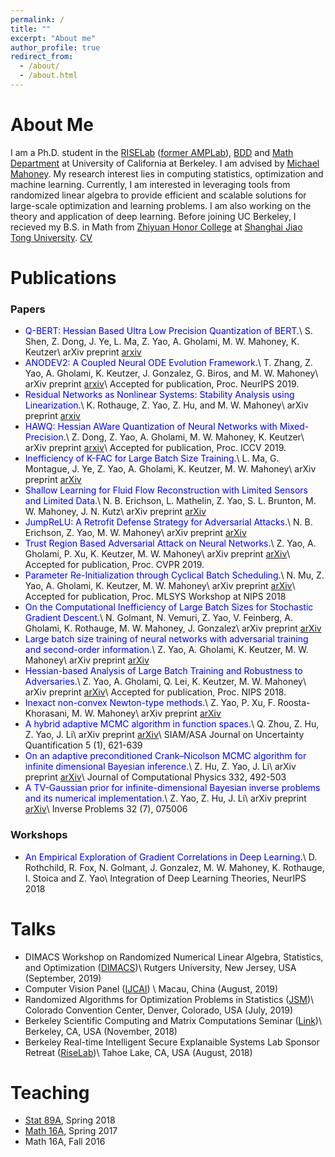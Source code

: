 ```yaml
---
permalink: /
title: ""
excerpt: "About me"
author_profile: true
redirect_from: 
  - /about/
  - /about.html
---
```




About Me
======
I am a Ph.D. student in the [RISELab](https://rise.cs.berkeley.edu/) ([former AMPLab](https://amplab.cs.berkeley.edu)), [BDD](https://deepdrive.berkeley.edu/) and [Math Department](https://math.berkeley.edu/) at University of California at Berkeley. I am advised by [Michael Mahoney](https://www.stat.berkeley.edu/~mmahoney/). My research interest lies in computing statistics, optimization and machine learning. Currently, I am interested in leveraging tools from randomized linear algebra to provide efficient and scalable solutions for large-scale optimization and learning problems. I am also working on the theory and application of deep learning. Before joining UC Berkeley, I recieved my B.S. in Math from [Zhiyuan Honor College](http://zhiyuan.sjtu.edu.cn/) at [Shanghai Jiao Tong University](http://en.sjtu.edu.cn/). [CV](http://yaozhewei.github.io/files/CV.pdf)

Publications
======

### Papers
* <span style="color:blue">Q-BERT: Hessian Based Ultra Low Precision Quantization of BERT</span>.\\
S. Shen, Z. Dong, J. Ye, L. Ma, Z. Yao, A. Gholami, M. W. Mahoney, K. Keutzer\\
arXiv preprint [arxiv](https://arxiv.org/pdf/1909.05840.pdf)
* <span style="color:blue">ANODEV2: A Coupled Neural ODE Evolution Framework</span>.\\
T. Zhang, Z. Yao, A. Gholami, K. Keutzer, J. Gonzalez, G. Biros, and M. W. Mahoney\\
arXiv preprint [arxiv](https://arxiv.org/pdf/1906.04596.pdf)\\
Accepted for publication, Proc. NeurIPS 2019.
* <span style="color:blue">Residual Networks as Nonlinear Systems: Stability Analysis using Linearization</span>.\\
K. Rothauge, Z. Yao, Z. Hu, and M. W. Mahoney\\
arXiv preprint [arxiv](https://arxiv.org/pdf/1905.13386.pdf)
* <span style="color:blue">HAWQ: Hessian AWare Quantization of Neural Networks with Mixed-Precision</span>.\\
Z. Dong, Z. Yao, A. Gholami, M. W. Mahoney, K. Keutzer\\
arXiv preprint [arxiv](https://arxiv.org/pdf/1905.03696.pdf)\\
Accepted for publication, Proc. ICCV 2019.
* <span style="color:blue">Inefficiency of K-FAC for Large Batch Size Training</span>.\\
L. Ma, G. Montague, J. Ye, Z. Yao, A. Gholami, K. Keutzer, M. W. Mahoney\\
arXiv preprint [arXiv](https://arxiv.org/pdf/1903.06237.pdf)
* <span style="color:blue">Shallow Learning for Fluid Flow Reconstruction with Limited Sensors and Limited Data</span>.\\
N. B. Erichson, L. Mathelin, Z. Yao, S. L. Brunton, M. W. Mahoney, J. N. Kutz\\
arXiv preprint [arXiv](https://arxiv.org/pdf/1902.07358.pdf)
* <span style="color:blue">JumpReLU: A Retrofit Defense Strategy for Adversarial Attacks</span>.\\
N. B. Erichson, Z. Yao, M. W. Mahoney\\
arXiv preprint [arXiv](https://arxiv.org/pdf/1904.03750.pdf)
* <span style="color:blue">Trust Region Based Adversarial Attack on Neural Networks</span>.\\
Z. Yao, A. Gholami, P. Xu, K. Keutzer, M. W. Mahoney\\
arXiv preprint [arXiv](https://arxiv.org/pdf/1812.06371.pdf)\\
Accepted for publication, Proc. CVPR 2019.
* <span style="color:blue">Parameter Re-Initialization through Cyclical Batch Scheduling</span>.\\
N. Mu, Z. Yao, A. Gholami, K. Keutzer, M. W. Mahoney\\
arXiv preprint [arXiv](https://arxiv.org/pdf/1812.01216.pdf)\\
Accepted for publication, Proc. MLSYS Workshop at NIPS 2018
* <span style="color:blue">On the Computational Inefficiency of Large Batch Sizes for Stochastic Gradient Descent</span>.\\
N. Golmant, N. Vemuri, Z. Yao, V. Feinberg, A. Gholami, K. Rothauge, M. W. Mahoney, J. Gonzalez\\
arXiv preprint [arXiv](https://arxiv.org/pdf/1811.12941.pdf)
* <span style="color:blue">Large batch size training of neural networks with adversarial training and second-order information</span>.\\
Z. Yao, A. Gholami, K. Keutzer, M. W. Mahoney\\
arXiv preprint [arXiv](https://arxiv.org/pdf/1810.01021.pdf)
* <span style="color:blue">Hessian-based Analysis of Large Batch Training and Robustness to Adversaries</span>.\\
Z. Yao, A. Gholami, Q. Lei, K. Keutzer, M. W. Mahoney\\
arXiv preprint [arXiv](https://arxiv.org/pdf/1802.08241.pdf)\\
Accepted for publication, Proc. NIPS 2018.
* <span style="color:blue">Inexact non-convex Newton-type methods</span>.\\
Z. Yao, P. Xu, F. Roosta-Khorasani, M. W. Mahoney\\
arXiv preprint [arXiv](https://arxiv.org/pdf/1802.06925.pdf)
* <span style="color:blue">A hybrid adaptive MCMC algorithm in function spaces</span>.\\
Q. Zhou, Z. Hu, Z. Yao, J. Li\\
arXiv preprint [arXiv](https://arxiv.org/pdf/1607.01458.pdf)\\
SIAM/ASA Journal on Uncertainty Quantification 5 (1), 621-639
* <span style="color:blue">On an adaptive preconditioned Crank–Nicolson MCMC algorithm for infinite dimensional Bayesian inference</span>.\\
Z. Hu, Z. Yao, J. Li\\
arXiv preprint [arXiv](https://arxiv.org/pdf/1511.05838.pdf)\\
Journal of Computational Physics 332, 492-503
* <span style="color:blue"> A TV-Gaussian prior for infinite-dimensional Bayesian inverse problems and its numerical implementation</span>.\\
Z. Yao, Z. Hu, J. Li\\
arXiv preprint [arXiv](https://arxiv.org/pdf/1510.05239.pdf)\\
Inverse Problems 32 (7), 075006

### Workshops
* <span style="color:blue">An Empirical Exploration of Gradient Correlations in Deep Learning</span>.\\
D. Rothchild, R. Fox, N. Golmant, J. Gonzalez, M. W. Mahoney, K. Rothauge, I. Stoica and Z. Yao\\
Integration of Deep Learning Theories, NeurIPS 2018

Talks
======
* DIMACS Workshop on Randomized Numerical Linear Algebra, Statistics, and Optimization ([DIMACS](http://dimacs.rutgers.edu/programs/sf/sf-optimization/))\\
Rutgers University, New Jersey, USA (September, 2019)
* Computer Vision Panel ([IJCAI](https://www.ijcai19.org/)) \\
Macau, China (August, 2019)
* Randomized Algorithms for Optimization Problems in Statistics ([JSM](https://ww2.amstat.org/meetings/jsm/2019/onlineprogram/ActivityDetails.cfm?sessionid=217975))\\
Colorado Convention Center, Denver, Colorado, USA (July, 2019)
* Berkeley Scientific Computing and Matrix Computations Seminar ([Link](https://math.berkeley.edu/~mgu/LAPACKSeminar.htm))\\
Berkeley, CA, USA (November, 2018)
* Berkeley Real-time Intelligent Secure Explanaible Systems Lab Sponsor Retreat ([RiseLab](https://rise.cs.berkeley.edu/))\\
Tahoe Lake, CA, USA (August, 2018)

Teaching
======
* [Stat 89A](https://www.stat.berkeley.edu/~mmahoney/s18-lads/), Spring 2018
* [Math 16A](https://math.berkeley.edu/~apaulin/16B_001%20(Spring%202017).html), Spring 2017
* Math 16A, Fall 2016

